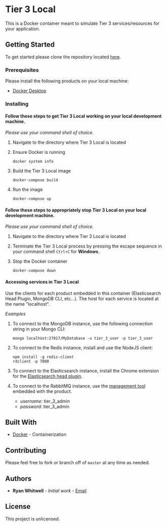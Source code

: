 # Tier 3 Local

This is a Docker container meant to simulate Tier 3 services/resources for your application.

## Getting Started

To get started please clone the repository located [here](https://github.com/ryanwhitwell/utility.tier-3.localstack.git).

### Prerequisites

Please install the following products on your local machine:

- [Docker Desktop](https://www.docker.com/products/docker-desktop)

### Installing

#### Follow these steps to get Tier 3 Local working on your local development machine.
*Please use your command shell of choice.*

1. Navigate to the directory where Tier 3 Local is located


2. Ensure Docker is running
    ```
    docker system info
    ```

3. Build the Tier 3 Local image
    ```
    docker-compose build
    ```
4. Run the image
    ```
    docker-compose up
    ```

#### Follow these steps to appropriately stop Tier 3 Local on your local development machine.
*Please use your command shell of choice.*
1. Navigate to the directory where Tier 3 Local is located

2. Terminate the Tier 3 Local process by pressing the escape sequence in your command shell `Ctrl+C` for **Windows**.
 
2. Stop the Docker container
    ```
    docker-compose down
    ```

#### Accessing services in Tier 3 Local
Use the clients for each product embedded in this container (Elasticsearch Head Plugin, MongoDB CLI, etc...). The host for each service is located at the name "localhost".

*Examples* 

1. To connect to the MongoDB instance, use the following connection string in your Mongo CLI:

    ```
    mongo localhost:27017/MyDatabase -u tier_3_user -p tier_3_user
    ```

2. To connect to the Redis instance, install and use the NodeJS client:

    ```
    npm install -g redis-client
    rdclient -p 7000
    ```

3. To connect to the Elasticsearch instance, install the Chrome extension for the   [Elasticsearch head plugin](https://chrome.google.com/webstore/detail/elasticsearch-head/ffmkiejjmecolpfloofpjologoblkegm?hl=en-US).


4. To connect to the RabbitMQ instance, use the [management tool](http://localhost:15672) embedded with the product.
    - *username*: tier_3_admin
    - *password*: tier_3_admin

## Built With

* [Docker](https://www.docker.com/) - Containerization

## Contributing

Please feel free to fork or branch off of `master` at any time as needed.

## Authors

* **Ryan Whitwell** - *Initial work* - [Email](mailto:ryanwhitwell.developer@gmail.com)

## License

This project is unlicensed.
